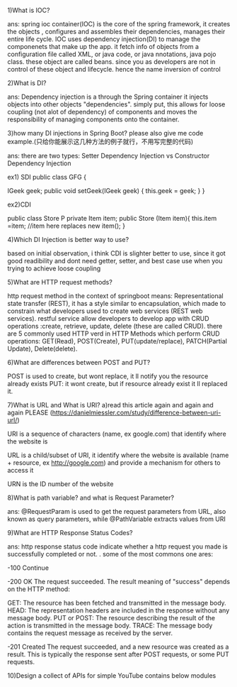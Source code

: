 1)What is IOC?

ans: spring ioc container(IOC) is the core of the spring framework, it creates the objects
, configures and assembles their dependencies, manages their entire life cycle.
IOC uses dependency injection(DI) to manage the componenets that make up the app.
it fetch info of objects from a configuration file called XML, or java code, or java nnotations, java pojo class.
these object are called beans. since you as developers are not in control of these object and lifecycle. hence the name
inversion of control

2)What is DI?

ans: Dependency injection is a through the Spring container it injects objects into other objects "dependencies".
simply put, this allows for loose coupling (not alot of dependency) of components and moves the responsibility of managing components onto the container.

3)how many DI injections in Spring Boot? please also give me code example.(只给你能展示这几种方法的例子就行，不用写完整的代码)

ans: there are two types:
Setter Dependency Injection vs Constructor Dependency Injection

ex1) SDI
public class GFG {

IGeek geek;
public void setGeek(IGeek geek)
{
this.geek = geek;
}
}

ex2)CDI

public class Store P
private Item item;
public Store (Item item){
this.item =item; //item here replaces new item();
}

4)Which DI Injection is better way to use?

based on initial observation, i think
CDI is slighter better to use, since it got good readibility
and dont need getter, setter, and best case use when you trying to
achieve loose coupling

5)What are HTTP request methods?

http request method in the context of springboot means:
Representational state transfer (REST), it has a style similar to encapsulation, which made to constrain what
developers used to create web services (REST web services). restful service allow developers to develop app with CRUD operations
:create, retrieve, update, delete (these are called CRUD). there are 5 commonly used HTTP verd in HTTP Methods which perform CRUD operations:
GET(Read), POST(Create), PUT(update/replace), PATCH(Partial Update), Delete(delete).

6)What are differences between POST and PUT?

POST is used to create, but wont replace, it ll notify you the resource already exists
PUT: it wont create, but if resource already exist it ll replaced it.

7)What is URL and What is URI?
a)read this article again and again and again PLEASE (https://danielmiessler.com/study/difference-between-uri-url/)

URI is a sequence of characters (name, ex google.com) that identify where the website is

URL is a child/subset of URI, it identify where the website is available (name + resource, ex http://google.com) and provide a mechanism for others to access it

URN is the ID number of the website

8)What is path variable? and what is Request Parameter?

ans: @RequestParam is used to get the request parameters from URL, also known as query parameters, while @PathVariable extracts values from URI

9)What are HTTP Response Status Codes?

ans: http response status code indicate whether a http request you made
is successfully completed or not. .
some of the most commons one ares:

-100 Continue

-200 OK
The request succeeded. The result meaning of "success" depends on the HTTP method:

GET: The resource has been fetched and transmitted in the message body.
HEAD: The representation headers are included in the response without any message body.
PUT or POST: The resource describing the result of the action is transmitted in the message body.
TRACE: The message body contains the request message as received by the server.

-201 Created
The request succeeded, and a new resource was created as a result. This is typically the response sent after POST requests, or some PUT requests.

10)Design a collect of APIs for simple YouTube contains below modules

